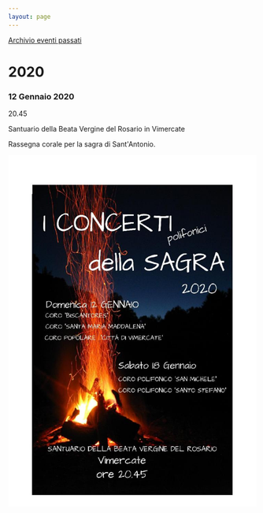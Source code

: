 ```yaml
---
layout: page
---
```


[Archivio eventi passati](..)

# 2020

### 12 Gennaio 2020

20.45

Santuario della Beata Vergine del Rosario in Vimercate

Rassegna corale per la sagra di Sant'Antonio.

![image0016.jpeg](2020/image0016.jpeg)


